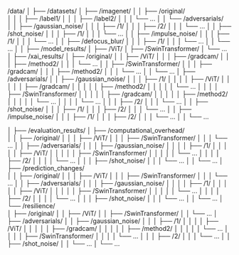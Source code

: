 /data/
│
├── /datasets/
│   ├── /imagenet/
│   │   ├── /original/             
│   │   │   ├── /label1/
│   │   │   ├── /label2/
│   │   │   └── ...
│   │   └── /adversarials/         
│   │       ├── /gaussian_noise/
│   │       │   ├── /1/
│   │       │   ├── /2/
│   │       │   └── ...
│   │       ├── /shot_noise/
│   │       │   ├── /1/
│   │       │   └── ...
│   │       ├── /impulse_noise/
│   │       │   ├── /1/
│   │       │   └── ...
│   │       ├── /defocus_blur/
│   │       │   ├── /1/
│   │       │   └── ...
│   │       └── ...
│
│
├── /model_results/
│   ├── /ViT/
│   ├── /SwinTransformer/
│   └── ...
│
├── /xai_results/
│   ├── /original/
│   │   ├── /ViT/
│   │   │   ├── /gradcam/
│   │   │   ├── /method2/
│   │   │   └── ...
│   │   ├── /SwinTransformer/
│   │   │   ├── /gradcam/
│   │   │   ├── /method2/
│   │   │   └── ...
│   │   └── ...
│   ├── /adversarials/
│   │   ├── /gaussian_noise/
│   │   │   ├── /1/
│   │   │   │   ├── /ViT/
│   │   │   │   │   ├── /gradcam/
│   │   │   │   │   ├── /method2/
│   │   │   │   │   └── ...
│   │   │   │   ├── /SwinTransformer/
│   │   │   │   │   ├── /gradcam/
│   │   │   │   │   ├── /method2/
│   │   │   │   │   └── ...
│   │   │   │   └── ...
│   │   │   ├── /2/
│   │   │   └── ...
│   │   ├── /shot_noise/
│   │   │   ├── /1/
│   │   │   ├── /2/
│   │   │   └── ...
│   │   ├── /impulse_noise/
│   │   │   ├── /1/
│   │   │   ├── /2/
│   │   │   └── ...
│   │   └── ...

│
├── /evaluation_results/
│   ├── /computational_overhead/  
│   │   ├── /original/
│   │   │   ├── /ViT/
│   │   │   ├── /SwinTransformer/
│   │   │   └── ...
│   │   ├── /adversarials/
│   │   │   ├── /gaussian_noise/
│   │   │   │   ├── /1/
│   │   │   │   │   ├── /ViT/
│   │   │   │   │   ├── /SwinTransformer/
│   │   │   │   │   └── ...
│   │   │   │   ├── /2/
│   │   │   │   └── ...
│   │   │   ├── /shot_noise/
│   │   │   └── ...
│   │   └── ...
│   ├── /prediction_changes/      
│   │   ├── /original/
│   │   │   ├── /ViT/
│   │   │   ├── /SwinTransformer/
│   │   │   └── ...
│   │   ├── /adversarials/
│   │   │   ├── /gaussian_noise/
│   │   │   │   ├── /1/
│   │   │   │   │   ├── /ViT/
│   │   │   │   │   ├── /SwinTransformer/
│   │   │   │   │   └── ...
│   │   │   │   ├── /2/
│   │   │   │   └── ...
│   │   │   ├── /shot_noise/
│   │   │   └── ...
│   │   └── ...
│   └── /resilience/               
│       ├── /original/
│       │   ├── /ViT/
│       │   ├── /SwinTransformer/
│       │   └── ...
│       ├── /adversarials/
│       │   ├── /gaussian_noise/
│       │   │   ├── /1/
│       │   │   │   ├── /ViT/
│       │   │   │   │   ├── /gradcam/
│       │   │   │   │   ├── /method2/
│       │   │   │   │   └── ...
│       │   │   │   ├── /SwinTransformer/
│       │   │   │   └── ...
│       │   │   ├── /2/
│       │   │   └── ...
│       │   ├── /shot_noise/
│       │   └── ...
│       └── ...
